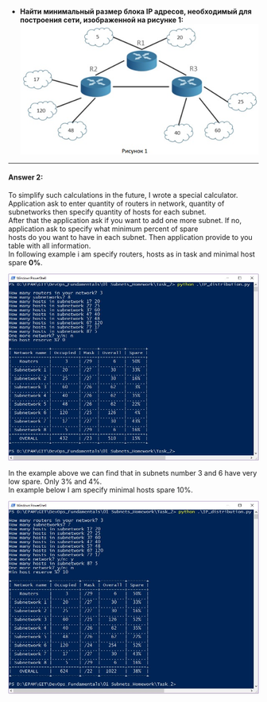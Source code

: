 * **Найти минимальный размер блока IP адресов, необходимый для построения сети, изображенной на рисунке 1:**
![](https://github.com/MikeBakinovski/DevOps_Fundamentals/blob/main/01%20Subnets_Homework/Task_2/Picture_1.jpg)
---
#### Answer 2:
To simplify such calculations in the future, I wrote a special calculator.<br/>
Application ask to enter quantity of routers in network, quantity of subnetworks then specify quantity of hosts for each subnet.<br/>
After that the application ask if you want to add one more subnet. If no, application ask to specify what minimum percent of spare<br/>
hosts do you want to have in each subnet. Then application provide to you table with all information.<br/>
In following example i am specify routers, hosts as in task and minimal host spare **0%**.<br/>

![](https://github.com/MikeBakinovski/DevOps_Fundamentals/blob/main/01%20Subnets_Homework/Task_2/IP_dist_0.JPG)

In the example above we can find that in subnets number 3 and 6 have very low spare. Only 3% and 4%. </br>
In example below I am specify minimal   hosts spare 10%.</br>

![](https://github.com/MikeBakinovski/DevOps_Fundamentals/blob/main/01%20Subnets_Homework/Task_2/IP_dist_10.JPG)
